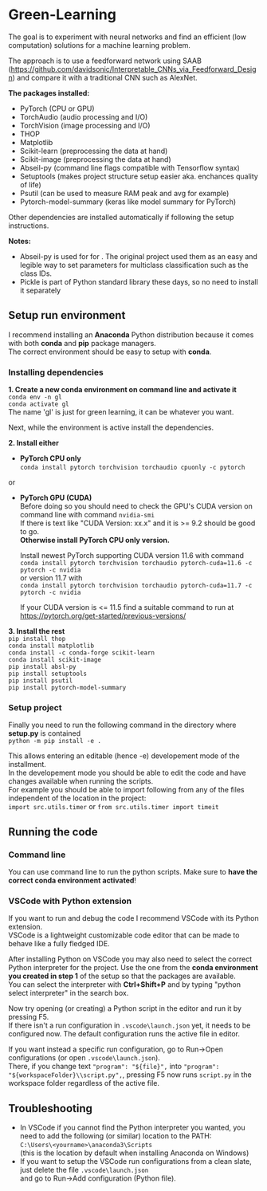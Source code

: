 # Green-Learning
The goal is to experiment with neural networks and find an efficient (low computation) solutions for a machine learning problem.

The approach is to use a feedforward network using SAAB (https://github.com/davidsonic/Interpretable_CNNs_via_Feedforward_Design) and compare it with a traditional CNN such as AlexNet.

**The packages installed:**  
- PyTorch (CPU or GPU)  
- TorchAudio (audio processing and I/O)
- TorchVision (image processing and I/O)
- THOP
- Matplotlib
- Scikit-learn (preprocessing the data at hand)
- Scikit-image (preprocessing the data at hand)
- Abseil-py (command line flags compatible with Tensorflow syntax)
- Setuptools (makes project structure setup easier aka. enchances quality of life)
- Psutil (can be used to measure RAM peak and avg for example)
- Pytorch-model-summary (keras like model summary for PyTorch)

Other dependencies are installed automatically if following the setup instructions.  

**Notes:**  
- Abseil-py is used for for . The original project used them as an easy and legible way to set parameters for multiclass classification such as the class IDs.  
- Pickle is part of Python standard library these days, so no need to install it separately

## Setup run environment

I recommend installing an **Anaconda** Python distribution because it comes with both **conda** and **pip** package managers.  
The correct environment should be easy to setup with **conda**.  

### Installing dependencies

**1. Create a new conda environment on command line and activate it**  
`conda env -n gl`  
`conda activate gl`  
The name 'gl' is just for green learning, it can be whatever you want.  

Next, while the environment is active install the dependencies.

**2. Install either**  
- **PyTorch CPU only**  
`conda install pytorch torchvision torchaudio cpuonly -c pytorch`  

or

- **PyTorch GPU (CUDA)**  
  Before doing so you should need to check the GPU's CUDA version on command line with command `nvidia-smi`  
  If there is text like "CUDA Version: xx.x" and it is >= 9.2 should be good to go.  
  **Otherwise install PyTorch CPU only version.**

  Install newest PyTorch supporting CUDA version 11.6 with command  
  `conda install pytorch torchvision torchaudio pytorch-cuda=11.6 -c pytorch -c nvidia`  
  or version 11.7 with  
  `conda install pytorch torchvision torchaudio pytorch-cuda=11.7 -c pytorch -c nvidia`  

  If your CUDA version is <= 11.5 find a suitable command to run at https://pytorch.org/get-started/previous-versions/  

**3. Install the rest**  
`pip install thop`  
`conda install matplotlib`  
`conda install -c conda-forge scikit-learn`  
`conda install scikit-image`  
`pip install absl-py`  
`pip install setuptools`  
`pip install psutil`  
`pip install pytorch-model-summary`

### Setup project

Finally you need to run the following command in the directory where **setup.py** is contained  
`python -m pip install -e .`  

This allows entering an editable (hence -e) developement mode of the installment.  
In the developement mode you should be able to edit the code and have changes available when running the scripts.  
For example you should be able to import following from any of the files independent of the location in the project:  
`import src.utils.timer` or `from src.utils.timer import timeit`



## Running the code
### Command line
You can use command line to run the python scripts. Make sure to **have the correct conda environment activated**!  

### VSCode with Python extension
If you want to run and debug the code I recommend VSCode with its Python extension.  
VSCode is a lightweight customizable code editor that can be made to behave like a fully fledged IDE.  

After installing Python on VSCode you may also need to select the correct Python interpreter for the project.
Use the one from the **conda environment you created in step 1** of the setup so that the packages are available.  
You can select the interpreter with **Ctrl+Shift+P** and by typing "python select interpreter" in the search box.  

Now try opening (or creating) a Python script in the editor and run it by pressing F5.  
If there isn't a run configuration in `.vscode\launch.json` yet, it needs to be configured now. 
The default configuration runs the active file in editor. 

If you want instead a specific run configuration, go to Run->Open configurations (or open `.vscode\launch.json`).  
There, if you change text `"program": "${file}",` into `"program": "${workspaceFolder}\\script.py",`,
pressing F5 now runs `script.py` in the workspace folder regardless of the active file.

## Troubleshooting
- In VSCode if you cannot find the Python interpreter you wanted, you need to add the following (or similar) location to the PATH:  
  `C:\Users\<yourname>\anaconda3\Scripts`  
  (this is the location by default when installing Anaconda on Windows)
- If you want to setup the VSCode run configurations from a clean slate, just delete the file `.vscode\launch.json`  
  and go to Run->Add configuration (Python file).
